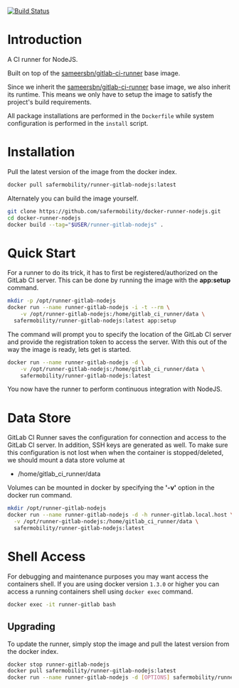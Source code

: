 [![Build Status](http://dockeri.co/image/safermobility/docker-runner-nodejs)](https://registry.hub.docker.com/u/safermobility/docker-runner-nodejs/)

# Introduction

A CI runner for NodeJS.

Built on top of the [sameersbn/gitlab-ci-runner](https://github.com/sameersbn/docker-gitlab-ci-runner) base image.

Since we inherit the [sameersbn/gitlab-ci-runner](https://github.com/sameersbn/docker-gitlab-ci-runner) base image, we also inherit its runtime. This means we only have to setup the image to satisfy the project's build requirements.

All package installations are performed in the `Dockerfile` while system configuration is performed in the `install` script.

# Installation

Pull the latest version of the image from the docker index.

```bash
docker pull safermobility/runner-gitlab-nodejs:latest
```

Alternately you can build the image yourself.

```bash
git clone https://github.com/safermobility/docker-runner-nodejs.git
cd docker-runner-nodejs
docker build --tag="$USER/runner-gitlab-nodejs" .
```

# Quick Start
For a runner to do its trick, it has to first be registered/authorized on the GitLab CI server. This can be done by running the image with the **app:setup** command.

```bash
mkdir -p /opt/runner-gitlab-nodejs
docker run --name runner-gitlab-nodejs -i -t --rm \
	-v /opt/runner-gitlab-nodejs:/home/gitlab_ci_runner/data \
  safermobility/runner-gitlab-nodejs:latest app:setup
```

The command will prompt you to specify the location of the GitLab CI server and provide the registration token to access the server. With this out of the way the image is ready, lets get is started.

```bash
docker run --name runner-gitlab-nodejs -d \
	-v /opt/runner-gitlab-nodejs:/home/gitlab_ci_runner/data \
	safermobility/runner-gitlab-nodejs:latest
```

You now have the runner to perform continuous integration with NodeJS.

# Data Store
GitLab CI Runner saves the configuration for connection and access to the GitLab CI server. In addition, SSH keys are generated as well. To make sure this configuration is not lost when when the container is stopped/deleted, we should mount a data store volume at

* /home/gitlab_ci_runner/data

Volumes can be mounted in docker by specifying the **'-v'** option in the docker run command.

```bash
mkdir /opt/runner-gitlab-nodejs
docker run --name runner-gitlab-nodejs -d -h runner-gitlab.local.host \
  -v /opt/runner-gitlab-nodejs:/home/gitlab_ci_runner/data \
  safermobility/runner-gitlab-nodejs:latest
```

# Shell Access

For debugging and maintenance purposes you may want access the containers shell. If you are using docker version `1.3.0` or higher you can access a running containers shell using `docker exec` command.

```bash
docker exec -it runner-gitlab bash
```
## Upgrading

To update the runner, simply stop the image and pull the latest version from the docker index.

```bash
docker stop runner-gitlab-nodejs
docker pull safermobility/runner-gitlab-nodejs:latest
docker run --name runner-gitlab-nodejs -d [OPTIONS] safermobility/runner-gitlab-nodejs:latest
```
